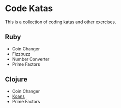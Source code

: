 # Code Katas

This is a collection of coding katas and other exercises.


## Ruby
- Coin Changer
- Fizzbuzz
- Number Converter
- Prime Factors

## Clojure
- Coin Changer
- [Koans](http://clojurekoans.com/)
- Prime Factors

